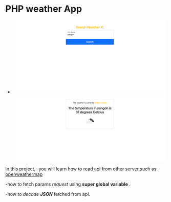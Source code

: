 # PHP weather App

- ![UI](main.png) ![UI](result.png)

 In this project,
 -you will learn how to read api from other server such as [openweathermap](https://openweathermap.org)

 -how to fetch params *request* using **super global variable** .
 
 -how to *decode* ***JSON*** fetched from api.